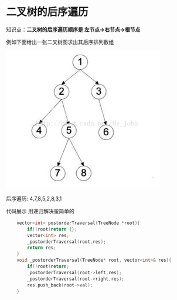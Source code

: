 # 二叉树的后序遍历

知识点：**二叉树的后序遍历顺序是 左节点->右节点->根节点**

例如下面给出一张二叉树图求出其后序排列数组

![二叉树](/图片资源/二叉树.png)

后序遍历: 4,7,8,5,2,8,3,1

代码展示 用递归解决蛮简单的

```C++
    vector<int> postorderTraversal(TreeNode *root){
        if(!root)return {};
        vector<int> res;
        _postorderTraversal(root,res);
        return res;
    }
    void _postorderTraversal(TreeNode* root, vector<int>& res){
        if(!root)return;
        _postorderTraversal(root->left,res);
        _postorderTraversal(root->right,res);
        res.push_back(root->val);
    }
```


